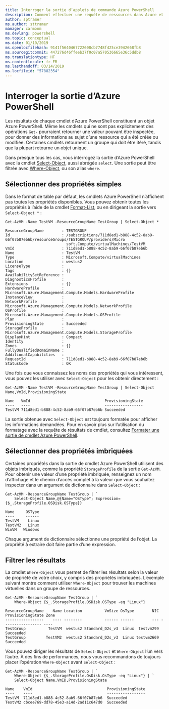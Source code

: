 ```yaml
---
title: Interroger la sortie d’applets de commande Azure PowerShell
description: Comment effectuer une requête de ressources dans Azure et mettre en forme les résultats.
author: sptramer
ms.author: sttramer
manager: carmonm
ms.devlang: powershell
ms.topic: conceptual
ms.date: 01/10/2019
ms.openlocfilehash: 9141f5640467722608cb7748f425ce3942668fb8
ms.sourcegitcommit: 447276d46ffeeb37f0c07a570536665e36c5ddb8
ms.translationtype: HT
ms.contentlocale: fr-FR
ms.lasthandoff: 03/14/2019
ms.locfileid: "57882354"
---
```

# <a name="query-output-of-azure-powershell"></a>Interroger la sortie d’Azure PowerShell 

Les résultats de chaque cmdlet d’Azure PowerShell constituent un objet Azure PowerShell. Même les cmdlets qui ne sont pas explicitement des opérations `Get-` pourraient retourner une valeur pouvant être inspectée, pour donner des informations au sujet d’une ressource qui a été créée ou modifiée. Certaines cmdlets retournent un groupe qui doit être itéré, tandis que la plupart retourne un objet unique.

Dans presque tous les cas, vous interrogez la sortie d’Azure PowerShell avec la cmdlet [Select-Object](/powershell/module/Microsoft.PowerShell.Utility/Select-Object), aussi abrégée `select`. Une sortie peut être filtrée avec [Where-Object](/powershell/module/Microsoft.PowerShell.Core/Where-Object), ou son alias `where`.

## <a name="select-simple-properties"></a>Sélectionner des propriétés simples

Dans le format de table par défaut, les cmdlets Azure PowerShell n’affichent pas toutes les propriétés disponibles. Vous pouvez obtenir toutes les propriétés à l’aide de la cmdlet [Format-List](/powershell/module/microsoft.powershell.utility/format-list), ou en dirigeant la sortie vers `Select-Object *` :

```azurepowershell-interactive
Get-AzVM -Name TestVM -ResourceGroupName TestGroup | Select-Object *
```

```output
ResourceGroupName        : TESTGROUP
Id                       : /subscriptions/711d8ed1-b888-4c52-8ab9-66f07b87eb6b/resourceGroups/TESTGROUP/providers/Micro
                           soft.Compute/virtualMachines/TestVM
VmId                     : 711d8ed1-b888-4c52-8ab9-66f07b87eb6b
Name                     : TestVM
Type                     : Microsoft.Compute/virtualMachines
Location                 : westus2
LicenseType              :
Tags                     : {}
AvailabilitySetReference :
DiagnosticsProfile       :
Extensions               : {}
HardwareProfile          : Microsoft.Azure.Management.Compute.Models.HardwareProfile
InstanceView             :
NetworkProfile           : Microsoft.Azure.Management.Compute.Models.NetworkProfile
OSProfile                : Microsoft.Azure.Management.Compute.Models.OSProfile
Plan                     :
ProvisioningState        : Succeeded
StorageProfile           : Microsoft.Azure.Management.Compute.Models.StorageProfile
DisplayHint              : Compact
Identity                 :
Zones                    : {}
FullyQualifiedDomainName :
AdditionalCapabilities   :
RequestId                : 711d8ed1-b888-4c52-8ab9-66f07b87eb6b
StatusCode               : OK
```

Une fois que vous connaissez les noms des propriétés qui vous intéressent, vous pouvez les utiliser avec `Select-Object` pour les obtenir directement :

```azurepowershell-interactive
Get-AzVM -Name TestVM -ResourceGroupName TestGroup | Select-Object Name,VmId,ProvisioningState
```

```output
Name   VmId                                 ProvisioningState
----   ----                                 -----------------
TestVM 711d8ed1-b888-4c52-8ab9-66f07b87eb6b Succeeded
```

La sortie obtenue avec `Select-Object` est toujours formatée pour afficher les informations demandées. Pour en savoir plus sur l’utilisation du formatage avec la requête de résultats de cmdlet, consultez [Formater une sortie de cmdlet Azure PowerShell](formatting-output.md).

## <a name="select-nested-properties"></a>Sélectionner des propriétés imbriquées

Certaines propriétés dans la sortie de cmdlet Azure PowerShell utilisent des objets imbriqués, comme la propriété `StorageProfile` de la sortie `Get-AzVM`. Pour obtenir une valeur d’une propriété imbriquée, renseignez un nom d’affichage et le chemin d’accès complet à la valeur que vous souhaitez inspecter dans un argument de dictionnaire dans `Select-Object` :

```azurepowershell-interactive
Get-AzVM -ResourceGroupName TestGroup | `
    Select-Object Name,@{Name="OSType"; Expression={$_.StorageProfile.OSDisk.OSType}}
```

```output
Name     OSType
----     ------
TestVM    Linux
TestVM2   Linux
WinVM   Windows
```

Chaque argument de dictionnaire sélectionne une propriété de l’objet. La propriété à extraire doit faire partie d’une expression.

## <a name="filter-results"></a>Filtrer les résultats 

La cmdlet `Where-Object` vous permet de filtrer les résultats selon la valeur de propriété de votre choix, y compris des propriétés imbriquées. L’exemple suivant montre comment utiliser `Where-Object` pour trouver les machines virtuelles dans un groupe de ressources.

```azurepowershell-interactive
Get-AzVM -ResourceGroupName TestGroup | `
    Where-Object {$_.StorageProfile.OSDisk.OSType -eq "Linux"}
```

```output
ResourceGroupName    Name Location          VmSize OsType        NIC ProvisioningState Zone
-----------------    ---- --------          ------ ------        --- ----------------- ----
TestGroup          TestVM  westus2 Standard_D2s_v3  Linux  testvm299         Succeeded
TestGroup         TestVM2  westus2 Standard_D2s_v3  Linux testvm2669         Succeeded
```

Vous pouvez diriger les résultats de `Select-Object` et `Where-Object` l’un vers l’autre. À des fins de performances, nous vous recommandons de toujours placer l’opération `Where-Object` avant `Select-Object` :

```azurepowershell-interactive
Get-AzVM -ResourceGroupName TestGroup | `
    Where-Object {$_.StorageProfile.OsDisk.OsType -eq "Linux"} | `
    Select-Object Name,VmID,ProvisioningState
```

```output
Name    VmId                                 ProvisioningState
----    ----                                 -----------------
TestVM  711d8ed1-b888-4c52-8ab9-66f07b87eb6  Succeeded
TestVM2 cbcee769-dd78-45e3-a14d-2ad11c647d0  Succeeded
```